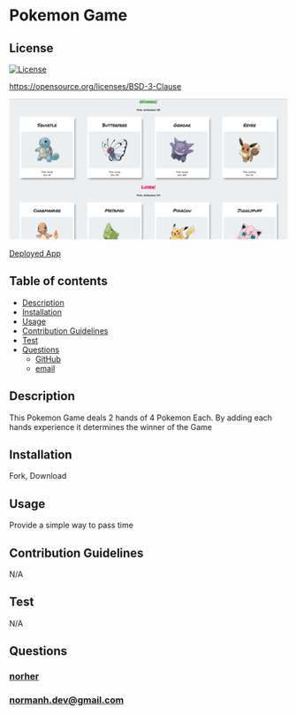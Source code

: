 # Pokemon Game

## License

[![License](https://img.shields.io/badge/License-BSD_3--Clause-blue.svg)](https://opensource.org/licenses/BSD-3-Clause)

https://opensource.org/licenses/BSD-3-Clause

![image](./public/pokemon.png)

[Deployed App](https://agile-ocean-96610.herokuapp.com/)

## Table of contents

- [Description](#description)
- [Installation](#installation)
- [Usage](#usage)
- [Contribution Guidelines](#contribution-guidelines)
- [Test](#test)
- [Questions](#questions)
  - [GitHub](#github)
  - [email](#email)

## Description

This Pokemon Game deals 2 hands of 4 Pokemon Each. By adding each hands experience it determines the winner of the Game

## Installation

Fork, Download

## Usage

Provide a simple way to pass time

## Contribution Guidelines

N/A

## Test

N/A

## Questions

### [norher](https://github.com/norher)

### normanh.dev@gmail.com
